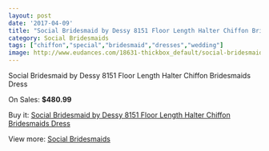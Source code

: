 ```yaml
---
layout: post
date: '2017-04-09'
title: "Social Bridesmaid by Dessy 8151 Floor Length Halter Chiffon Bridesmaids Dress"
category: Social Bridesmaids
tags: ["chiffon","special","bridesmaid","dresses","wedding"]
image: http://www.eudances.com/18631-thickbox_default/social-bridesmaid-by-dessy-8151-floor-length-halter-chiffon-bridesmaids-dress.jpg
---
```

Social Bridesmaid by Dessy 8151 Floor Length Halter Chiffon Bridesmaids Dress

On Sales: **$480.99**
<a href="https://www.eudances.com/en/social-bridesmaids/5532-social-bridesmaid-by-dessy-8151-floor-length-halter-chiffon-bridesmaids-dress.html"><amp-img layout="responsive" width="600" height="600" src="//www.eudances.com/18631-thickbox_default/social-bridesmaid-by-dessy-8151-floor-length-halter-chiffon-bridesmaids-dress.jpg" alt="Social Bridesmaid by Dessy 8151 Floor Length Halter Chiffon Bridesmaids Dress 0" /></a>
<a href="https://www.eudances.com/en/social-bridesmaids/5532-social-bridesmaid-by-dessy-8151-floor-length-halter-chiffon-bridesmaids-dress.html"><amp-img layout="responsive" width="600" height="600" src="//www.eudances.com/18632-thickbox_default/social-bridesmaid-by-dessy-8151-floor-length-halter-chiffon-bridesmaids-dress.jpg" alt="Social Bridesmaid by Dessy 8151 Floor Length Halter Chiffon Bridesmaids Dress 1" /></a>

Buy it: [Social Bridesmaid by Dessy 8151 Floor Length Halter Chiffon Bridesmaids Dress](https://www.eudances.com/en/social-bridesmaids/5532-social-bridesmaid-by-dessy-8151-floor-length-halter-chiffon-bridesmaids-dress.html "Social Bridesmaid by Dessy 8151 Floor Length Halter Chiffon Bridesmaids Dress")

View more: [Social Bridesmaids](https://www.eudances.com/en/66-Social-Bridesmaids "Social Bridesmaids")